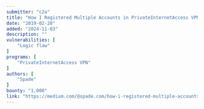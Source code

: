 ```yaml
---
submitter: "c2a"
title: "How I Registered Multiple Accounts in PrivateInternetAccess VPN Service for FREE"
date: "2019-02-20"
added: "2024-11-03"
description: ""
vulnerabilities: [
    "Logic flaw"
]
programs: [
    "PrivateInternetAccess VPN"
]
authors: [
    "Spade"
]
bounty: "1,000"
link: "https://medium.com/@spade.com/how-i-registered-multiple-accounts-in-privateinternetaccess-vpn-service-for-free-a2068642f418"
---
```




